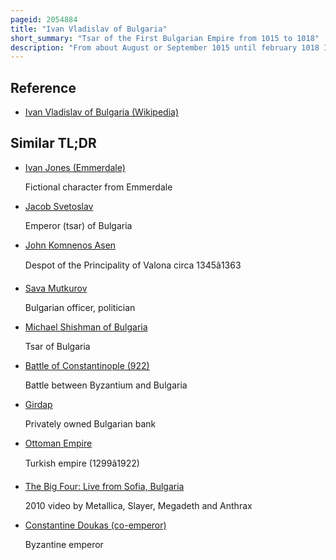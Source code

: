 ```yaml
---
pageid: 2054884
title: "Ivan Vladislav of Bulgaria"
short_summary: "Tsar of the First Bulgarian Empire from 1015 to 1018"
description: "From about August or September 1015 until february 1018 Ivan Vladislav served as Emperor of the first bulgarian Empire. The precise Year of his Birth remains elusive he was born at least ten Years before 987 but likely not much earlier."
---
```


## Reference

- [Ivan Vladislav of Bulgaria (Wikipedia)](https://en.wikipedia.org/?curid=2054884)

## Similar TL;DR

- [Ivan Jones (Emmerdale)](/tldr/en/ivan-jones-emmerdale)

  Fictional character from Emmerdale

- [Jacob Svetoslav](/tldr/en/jacob-svetoslav)

  Emperor (tsar) of Bulgaria

- [John Komnenos Asen](/tldr/en/john-komnenos-asen)

  Despot of the Principality of Valona circa 1345â1363

- [Sava Mutkurov](/tldr/en/sava-mutkurov)

  Bulgarian officer, politician

- [Michael Shishman of Bulgaria](/tldr/en/michael-shishman-of-bulgaria)

  Tsar of Bulgaria

- [Battle of Constantinople (922)](/tldr/en/battle-of-constantinople-922)

  Battle between Byzantium and Bulgaria

- [Girdap](/tldr/en/girdap)

  Privately owned Bulgarian bank

- [Ottoman Empire](/tldr/en/ottoman-empire)

  Turkish empire (1299â1922)

- [The Big Four: Live from Sofia, Bulgaria](/tldr/en/the-big-four-live-from-sofia-bulgaria)

  2010 video by Metallica, Slayer, Megadeth and Anthrax

- [Constantine Doukas (co-emperor)](/tldr/en/constantine-doukas-co-emperor)

  Byzantine emperor
